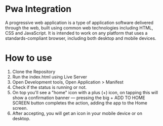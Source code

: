 # Pwa Integration
A progressive web application is a type of application software delivered through the web, built using common web technologies including HTML, CSS and JavaScript. It is intended to work on any platform that uses a standards-compliant browser, including both desktop and mobile devices.

# How to use
1. Clone the Repository
2. Run the index.html using Live Server
3. Open Development tools, Open Application > Manifest 
4. Check if the status is running or not.
5. On top you'll see a "home" icon with a plus (+) icon, on tapping this will show a confirmation banner — pressing the big + ADD TO HOME SCREEN button completes the action, adding the app to the Home screen.
6. After accepting, you will get an icon in your mobile device or on desktop.
